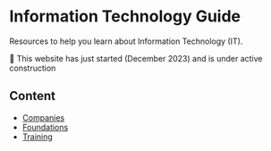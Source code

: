 # Information Technology Guide

Resources to help you learn about Information Technology (IT).

🚧 This website has just started (December 2023) and is under active construction

## Content

* [Companies](docs/companies/companies.md)
* [Foundations](docs/foundations/foundations.md)
* [Training](docs/training/training.md)
